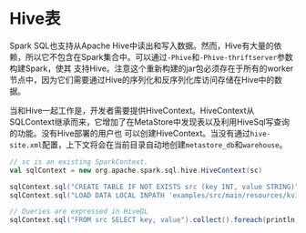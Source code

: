 # Hive表

Spark SQL也支持从Apache Hive中读出和写入数据。然而，Hive有大量的依赖，所以它不包含在Spark集合中。可以通过`-Phive`和`-Phive-thriftserver`参数构建Spark，使其
支持Hive。注意这个重新构建的jar包必须存在于所有的worker节点中，因为它们需要通过Hive的序列化和反序列化库访问存储在Hive中的数据。

当和Hive一起工作是，开发者需要提供HiveContext。HiveContext从SQLContext继承而来，它增加了在MetaStore中发现表以及利用HiveSql写查询的功能。没有Hive部署的用户也
可以创建HiveContext。当没有通过`hive-site.xml`配置，上下文将会在当前目录自动地创建`metastore_db`和`warehouse`。

```scala
// sc is an existing SparkContext.
val sqlContext = new org.apache.spark.sql.hive.HiveContext(sc)

sqlContext.sql("CREATE TABLE IF NOT EXISTS src (key INT, value STRING)")
sqlContext.sql("LOAD DATA LOCAL INPATH 'examples/src/main/resources/kv1.txt' INTO TABLE src")

// Queries are expressed in HiveQL
sqlContext.sql("FROM src SELECT key, value").collect().foreach(println)
```